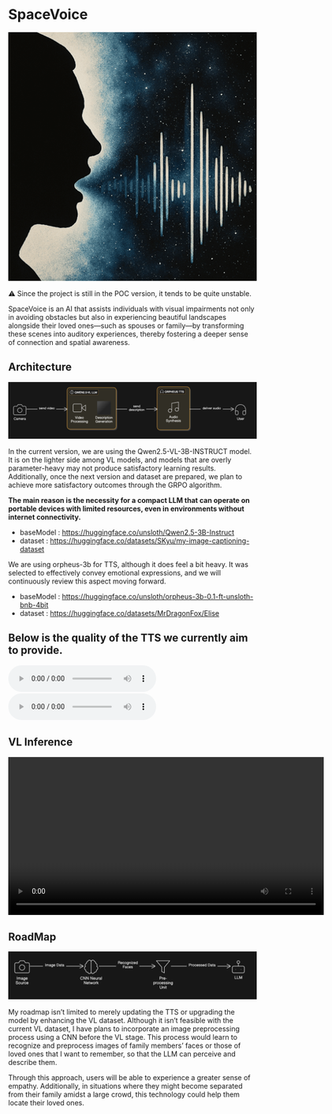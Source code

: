 # SpaceVoice

![logo](./assets/logo.png)

⚠️ Since the project is still in the POC version, it tends to be quite unstable.

SpaceVoice is an AI that assists individuals with visual impairments not only in avoiding obstacles but also in experiencing beautiful landscapes alongside their loved ones—such as spouses or family—by transforming these scenes into auditory experiences, thereby fostering a deeper sense of connection and spatial awareness.

## Architecture

![architecture](./assets/architecture.png)

In the current version, we are using the Qwen2.5-VL-3B-INSTRUCT model. It is on the lighter side among VL models, and models that are overly parameter-heavy may not produce satisfactory learning results. Additionally, once the next version and dataset are prepared, we plan to achieve more satisfactory outcomes through the GRPO algorithm.

**The main reason is the necessity for a compact LLM that can operate on portable devices with limited resources, even in environments without internet connectivity.**

- baseModel : https://huggingface.co/unsloth/Qwen2.5-3B-Instruct
- dataset : https://huggingface.co/datasets/SKyu/my-image-captioning-dataset

We are using orpheus-3b for TTS, although it does feel a bit heavy. It was selected to effectively convey emotional expressions, and we will continuously review this aspect moving forward.

- baseModel : https://huggingface.co/unsloth/orpheus-3b-0.1-ft-unsloth-bnb-4bit
- dataset : https://huggingface.co/datasets/MrDragonFox/Elise

## Below is the quality of the TTS we currently aim to provide.

<audio controls>
  <source src="./assets/intro.wav" type="audio/wav">
  Browser Not Support
</audio>

<audio controls>
  <source src="./assets/inference.wav" type="audio/wav">
  Browser Not Support
</audio>

## VL Inference

<video controls width="640">
  <source src="./assets/beach_inference.mp4" type="video/mp4">
  Browser Not Support
</video>

## RoadMap

![roadmap](./assets/roadmap.png)

My roadmap isn’t limited to merely updating the TTS or upgrading the model by enhancing the VL dataset. Although it isn’t feasible with the current VL dataset, I have plans to incorporate an image preprocessing process using a CNN before the VL stage. This process would learn to recognize and preprocess images of family members’ faces or those of loved ones that I want to remember, so that the LLM can perceive and describe them.

Through this approach, users will be able to experience a greater sense of empathy. Additionally, in situations where they might become separated from their family amidst a large crowd, this technology could help them locate their loved ones.
